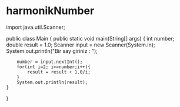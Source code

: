 # harmonikNumber
import java.util.Scanner;

public class Main {
    public static void main(String[] args) {
        int number;
        double result = 1.0;
        Scanner input = new Scanner(System.in);
        System.out.println("Bir say giriniz : ");

        number = input.nextInt();
        for(int i=2; i<=number;i++){
            result = result + 1.0/i;
        }
        System.out.println(result);
    }
}

